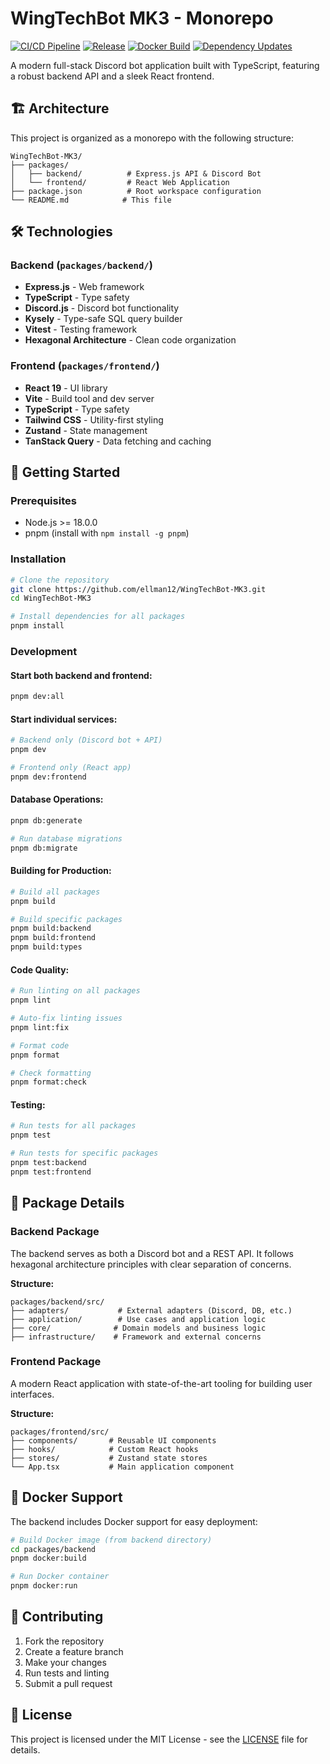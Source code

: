 # WingTechBot MK3 - Monorepo

[![CI/CD Pipeline](https://github.com/ellman12/WingTechBot-MK3/workflows/CI%3ACD%20Pipeline/badge.svg)](https://github.com/ellman12/WingTechBot-MK3/actions/workflows/ci.yml)
[![Release](https://github.com/ellman12/WingTechBot-MK3/workflows/Release/badge.svg)](https://github.com/ellman12/WingTechBot-MK3/actions/workflows/release.yml)
[![Docker Build](https://github.com/ellman12/WingTechBot-MK3/workflows/Docker%20Build%20and%20Push/badge.svg)](https://github.com/ellman12/WingTechBot-MK3/actions/workflows/docker.yml)
[![Dependency Updates](https://github.com/ellman12/WingTechBot-MK3/workflows/Update%20Dependencies/badge.svg)](https://github.com/ellman12/WingTechBot-MK3/actions/workflows/dependencies.yml)

A modern full-stack Discord bot application built with TypeScript, featuring a robust backend API and a sleek React frontend.

## 🏗️ Architecture

This project is organized as a monorepo with the following structure:

```
WingTechBot-MK3/
├── packages/
│   ├── backend/          # Express.js API & Discord Bot
│   └── frontend/         # React Web Application
├── package.json          # Root workspace configuration
└── README.md            # This file
```

## 🛠️ Technologies

### Backend (`packages/backend/`)

- **Express.js** - Web framework
- **TypeScript** - Type safety
- **Discord.js** - Discord bot functionality
- **Kysely** - Type-safe SQL query builder
- **Vitest** - Testing framework
- **Hexagonal Architecture** - Clean code organization

### Frontend (`packages/frontend/`)

- **React 19** - UI library
- **Vite** - Build tool and dev server
- **TypeScript** - Type safety
- **Tailwind CSS** - Utility-first styling
- **Zustand** - State management
- **TanStack Query** - Data fetching and caching

## 🚀 Getting Started

### Prerequisites

- Node.js >= 18.0.0
- pnpm (install with `npm install -g pnpm`)

### Installation

```bash
# Clone the repository
git clone https://github.com/ellman12/WingTechBot-MK3.git
cd WingTechBot-MK3

# Install dependencies for all packages
pnpm install
```

### Development

#### Start both backend and frontend:

```bash
pnpm dev:all
```

#### Start individual services:

```bash
# Backend only (Discord bot + API)
pnpm dev

# Frontend only (React app)
pnpm dev:frontend
```

#### Database Operations:

```bash
pnpm db:generate

# Run database migrations
pnpm db:migrate
```

#### Building for Production:

```bash
# Build all packages
pnpm build

# Build specific packages
pnpm build:backend
pnpm build:frontend
pnpm build:types
```

#### Code Quality:

```bash
# Run linting on all packages
pnpm lint

# Auto-fix linting issues
pnpm lint:fix

# Format code
pnpm format

# Check formatting
pnpm format:check
```

#### Testing:

```bash
# Run tests for all packages
pnpm test

# Run tests for specific packages
pnpm test:backend
pnpm test:frontend
```

## 📁 Package Details

### Backend Package

The backend serves as both a Discord bot and a REST API. It follows hexagonal architecture principles with clear separation of concerns.

**Structure:**

```
packages/backend/src/
├── adapters/           # External adapters (Discord, DB, etc.)
├── application/        # Use cases and application logic
├── core/              # Domain models and business logic
├── infrastructure/    # Framework and external concerns
```

### Frontend Package

A modern React application with state-of-the-art tooling for building user interfaces.

**Structure:**

```
packages/frontend/src/
├── components/       # Reusable UI components
├── hooks/            # Custom React hooks
├── stores/           # Zustand state stores
└── App.tsx           # Main application component
```

## 🐳 Docker Support

The backend includes Docker support for easy deployment:

```bash
# Build Docker image (from backend directory)
cd packages/backend
pnpm docker:build

# Run Docker container
pnpm docker:run
```

## 🤝 Contributing

1. Fork the repository
2. Create a feature branch
3. Make your changes
4. Run tests and linting
5. Submit a pull request

## 📄 License

This project is licensed under the MIT License - see the [LICENSE](LICENSE) file for details.
